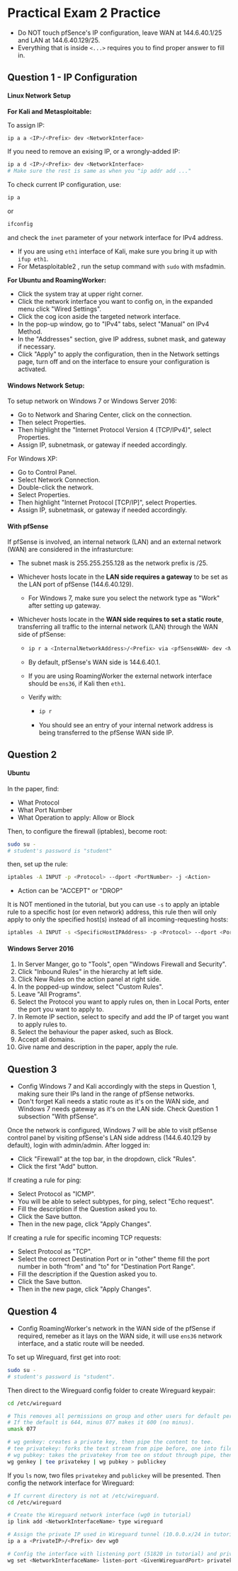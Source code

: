 # Practical Exam 2 Practice

* Do NOT touch pfSence's IP configuration, leave WAN at 144.6.40.1/25 and LAN at 144.6.40.129/25.
* Everything that is inside ```<...>``` requires you to find proper answer to fill in.

## Question 1 - IP Configuration

#### Linux Network Setup

**For Kali and Metasploitable:**

To assign IP:

```bash
ip a a <IP>/<Prefix> dev <NetworkInterface>
```

If you need to remove an exising IP, or a wrongly-added IP:

```bash
ip a d <IP>/<Prefix> dev <NetworkInterface> 
# Make sure the rest is same as when you "ip addr add ..."
```

To check current IP configuration, use:

```bash
ip a
```

or

```bash
ifconfig
```

and check the ```inet``` parameter of your network interface for IPv4 address. 

* If you are using ```eth1``` interface of Kali, make sure you bring it up with ```ifup eth1```.
* For Metasploitable2 , run the setup command with ```sudo``` with msfadmin.

**For Ubuntu and RoamingWorker:**

* Click the system tray at upper right corner.
* Click the network interface you want to config on, in the expanded menu click "Wired Settings".
* Click the cog icon aside the targeted network interface.
* In the pop-up window, go to "IPv4" tabs, select "Manual" on IPv4 Method.
* In the "Addresses" section, give IP address, subnet mask, and gateway if necessary.
* Click "Apply" to apply the configuration, then in the Network settings page, turn off and on the interface to ensure your configuration is activated.

#### Windows Network Setup:

To setup network on Windows 7 or Windows Server 2016:

* Go to Network and Sharing Center, click on the connection.
* Then select Properties.
* Then highlight the "Internet Protocol Version 4 (TCP/IPv4)", select Properties.
* Assign IP, subnetmask, or gateway if needed accordingly.

For Windows XP:

* Go to Control Panel.
* Select Network Connection.
* Double-click the network.
* Select Properties.
* Then highlight "Internet Protocol [TCP/IP]", select Properties.
* Assign IP, subnetmask, or gateway if needed accordingly.

#### With pfSense

If pfSense is involved, an internal network (LAN) and an external network (WAN) are considered in the infrasturcture:

* The subnet mask is 255.255.255.128 as the network prefix is /25.

* Whichever hosts locate in the **LAN side requires a gateway** to be set as the LAN port of pfSense (144.6.40.129).

  * For Windows 7, make sure you select the network type as "Work" after setting up gateway.

* Whichever hosts locate in the **WAN side requires to set a static route**, transferring all traffic to the internal network (LAN) through the WAN side of pfSense:

  * ```bash
    ip r a <InternalNetworkAddress>/<Prefix> via <pfSenseWAN> dev <NetworkInterface>
    ```

  * By default, pfSense's WAN side is 144.6.40.1.

  * If you are using RoamingWorker the external network interface should be ```ens36```, if Kali then ```eth1```.

  * Verify with:

    * ```bash
      ip r
      ```

    * You should see an entry of your internal network address is being transferred to the pfSense WAN side IP.

## Question 2

#### Ubuntu

In the paper, find:

* What Protocol
* What Port Number
* What Operation to apply: Allow or Block

Then, to configure the firewall (iptables), become root:

```bash
sudo su -
# student's password is "student"
```

then, set up the rule:

```bash
iptables -A INPUT -p <Protocol> --dport <PortNumber> -j <Action>
```

* Action can be "ACCEPT" or "DROP"

It is NOT mentioned in the tutorial, but you can use ```-s``` to apply an iptable rule to a specific host (or even network) address, this rule then will only apply to only the specified host(s) instead of all incoming-requesting hosts:

```bash
iptables -A INPUT -s <SpecificHostIPAddress> -p <Protocol> --dport <PortNumber> -j <Action>
```

#### Windows Server 2016

1. In Server Manger, go to "Tools", open "Windows Firewall and Security".
2. Click "Inbound Rules" in the hierarchy at left side.
3. Click New Rules on the action panel at right side.
4. In the popped-up window, select "Custom Rules".
5. Leave "All Programs".
6. Select the Protocol you want to apply rules on, then in Local Ports, enter the port you want to apply to.
7. In Remote IP section, select to specify and add the IP of target you want to apply rules to.
8. Select the behaviour the paper asked, such as Block.
9. Accept all domains.
10. Give name and description in the paper, apply the rule.

## Question 3

* Config Windows 7 and Kali accordingly with the steps in Question 1, making sure their IPs land in the range of pfSense networks.
* Don't forget Kali needs a static route as it's on the WAN side, and Windows 7 needs gateway as it's on the LAN side. Check Question 1 subsection "With pfSense".

Once the network is configured, Windows 7 will be able to visit pfSense control panel by visiting pfSense's LAN side address (144.6.40.129 by default), login with admin/admin. After logged in:

* Click "Firewall" at the top bar, in the dropdown, click "Rules".
* Click the first "Add" button.

If creating a rule for ping:

* Select Protocol as "ICMP".
* You will be able to select subtypes, for ping, select "Echo request".
* Fill the description if the Question asked you to.
* Click the Save button.
* Then in the new page, click "Apply Changes".

If creating a rule for specific incoming TCP requests:

* Select Protocol as "TCP".
* Select the correct Destination Port or in "other" theme fill the port number in both "from" and "to" for "Destination Port Range".
* Fill the description if the Question asked you to.
* Click the Save button.
* Then in the new page, click "Apply Changes".

## Question 4

* Config RoamingWorker's network in the WAN side of the pfSense if required, remeber as it lays on the WAN side, it will use ```ens36``` network interface, and a static route will be needed.

To set up Wireguard, first get into root:

```bash
sudo su -
# student's password is "student".
```

Then direct to the Wireguard config folder to create Wireguard keypair:

```bash
cd /etc/wireguard

# This removes all permissions on group and other users for default permission upon file creation.
# If the default is 644, minus 077 makes it 600 (no minus).
umask 077 

# wg genkey: creates a private key, then pipe the content to tee.
# tee privatekey: forks the text stream from pipe before, one into file "privatekey", one in stdout which get piped to wg pubkey.
# wg pubkey: takes the privatekey from tee on stdout through pipe, then redirect the public key to file "publickey".
wg genkey | tee privatekey | wg pubkey > publickey
```

If you ```ls``` now, two files ```privatekey``` and ```publickey``` will be presented. Then config the network interface for Wireguard:

```bash
# If current directory is not at /etc/wireguard.
cd /etc/wireguard

# Create the Wireguard network interface (wg0 in tutorial)
ip link add <NetworkInterfaceName> type wireguard

# Assign the private IP used in Wireguard tunnel (10.0.0.x/24 in tutorial)
ip a a <PrivateIP>/<Prefix> dev wg0

# Config the interface with listening port (51820 in tutorial) and private key
wg set <NetworkInterfaceName> listen-port <GivenWireguardPort> privatekey ./privatekey
```
